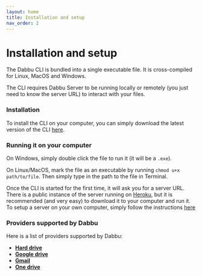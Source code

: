 ```yaml
---
layout: home
title: Installation and setup
nav_order: 2
---
```


# Installation and setup

The Dabbu CLI is bundled into a single executable file. It is cross-compiled for Linux, MacOS and Windows.

The CLI requires Dabbu Server to be running locally or remotely (you just need to know the server URL) to interact with your files.

### Installation

To install the CLI on your computer, you can simply download the latest version of the CLI [here](https://github.com/gamemaker1/dabbu-cli/releases/latest).

### Running it on your computer

On Windows, simply double click the file to run it (it will be a `.exe`).

On Linux/MacOS, mark the file as an executable by running `chmod u+x path/to/file`. Then simply type in the path to the file in Terminal.

Once the CLI is started for the first time, it will ask you for a server URL. There is a public instance of the server running on [Heroku](https://dabbu-server.herokuapp.com/), but it is recommended (and very easy) to download it to your computer and run it. To setup a server on your own computer, simply follow the instructions [here](https://gamemaker1.github.io/dabbu-server/install)

### Providers supported by Dabbu

Here is a list of providers supported by Dabbu:

- [**Hard drive**](./modules/hard_drive)
- [**Google drive**](./modules/google_drive)
- [**Gmail**](./modules/gmail)
- [**One drive**](./modules/one_drive)
